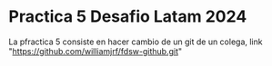 # Practica 5 Desafio Latam 2024
La pfractica 5 consiste en hacer cambio de un git de un colega, link "https://github.com/williamjrf/fdsw-github.git"

